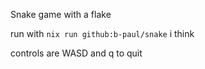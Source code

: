 Snake game with a flake

run with `nix run github:b-paul/snake` i think

controls are WASD and q to quit
